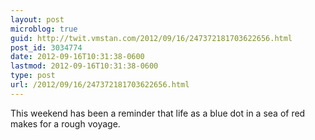 ```yaml
---
layout: post
microblog: true
guid: http://twit.vmstan.com/2012/09/16/247372181703622656.html
post_id: 3034774
date: 2012-09-16T10:31:38-0600
lastmod: 2012-09-16T10:31:38-0600
type: post
url: /2012/09/16/247372181703622656.html
---
```

This weekend has been a reminder that life as a blue dot in a sea of red makes for a rough voyage.
